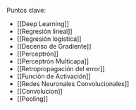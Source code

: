 Puntos clave:
- [[Deep Learning]]
- [[Regresión lineal]]
- [[Regresión logística]]
- [[Decenso de Gradiente]]
- [[Perceptrón]]
- [[Perceptrón Multicapa]]
- [[Retropropagación del error]]
- [[Función de Activación]]
- [[Redes Neuronales Convolucionales]]
- [[Convolucion]]
- [[Pooling]]